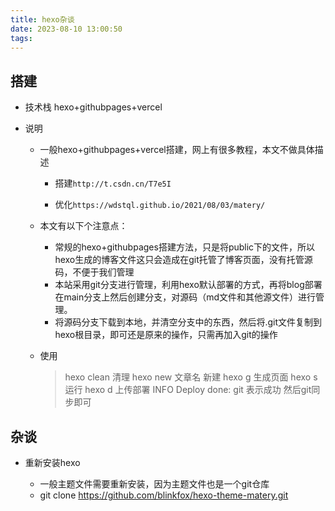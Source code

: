 ```yaml
---
title: hexo杂谈
date: 2023-08-10 13:00:50
tags:
---
```

## 搭建

* 技术栈 hexo+githubpages+vercel

* 说明
  * 一般hexo+githubpages+vercel搭建，网上有很多教程，本文不做具体描述
  
    * 搭建`http://t.csdn.cn/T7e5I`
  
    * 优化`https://wdstql.github.io/2021/08/03/matery/`
  
  * 本文有以下个注意点：
    * 常规的hexo+githubpages搭建方法，只是将public下的文件，所以hexo生成的博客文件这只会造成在git托管了博客页面，没有托管源码，不便于我们管理
    * 本站采用git分支进行管理，利用hexo默认部署的方式，再将blog部署在main分支上然后创建分支，对源码（md文件和其他源文件）进行管理。
    * 将源码分支下载到本地，并清空分支中的东西，然后将.git文件复制到hexo根目录，即可还是原来的操作，只需再加入git的操作
  
  * 使用
  
    > hexo clean 清理
    > hexo new 文章名 新建
    > hexo g 生成页面
    > hexo s 运行
    > hexo d 上传部署  INFO  Deploy done: git 表示成功
    > 然后git同步即可
## 杂谈
* 重新安装hexo

  * 一般主题文件需要重新安装，因为主题文件也是一个git仓库
  * git clone https://github.com/blinkfox/hexo-theme-matery.git
  
  